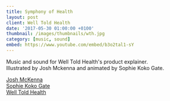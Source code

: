 ```yaml
---
title: Symphony of Health
layout: post
client: Well Told Health
date: '2017-05-30 01:00:00 +0100'
thumbnail: /images/thumbnails/wth.jpg
category: [music, sound]
embed: https://www.youtube.com/embed/b3o2tal1-sY
---
```


Music and sound for Well Told Health's product explainer.  
Illustrated by Josh Mckenna and animated by Sophie Koko Gate.

[Josh McKenna](joshmckenna.co.uk)  
[Sophie Koko Gate](http://sophiekokogate.com/)  
[Well Told Health](https://welltold.com/)
